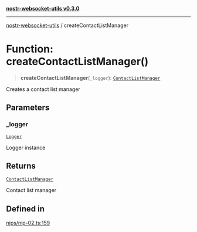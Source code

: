 [**nostr-websocket-utils v0.3.0**](../README.md)

***

[nostr-websocket-utils](../globals.md) / createContactListManager

# Function: createContactListManager()

> **createContactListManager**(`_logger`): [`ContactListManager`](../interfaces/ContactListManager.md)

Creates a contact list manager

## Parameters

### \_logger

[`Logger`](../type-aliases/Logger.md)

Logger instance

## Returns

[`ContactListManager`](../interfaces/ContactListManager.md)

Contact list manager

## Defined in

[nips/nip-02.ts:159](https://github.com/HumanjavaEnterprises/nostr-websocket-utils/blob/main/src/nips/nip-02.ts#L159)
